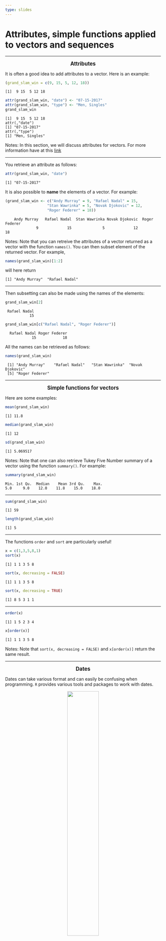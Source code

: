 ```yaml
---
type: slides
---
```


# Attributes, simple functions applied to vectors and sequences

---

 <div align="center">
 <big> <b> Attributes </b> </big>
 </div> 
 

It is often a good idea to add attributes to a vector. Here is an example:

```r
(grand_slam_win = c(9, 15, 5, 12, 18))
```

```out
[1]  9 15  5 12 18
```

```r
attr(grand_slam_win, "date") <- "07-15-2017"
attr(grand_slam_win, "type") <- "Men, Singles"
grand_slam_win
```

```out
[1]  9 15  5 12 18
attr(,"date")
[1] "07-15-2017"
attr(,"type")
[1] "Men, Singles"
```

Notes: In this section, we will discuss attributes for vectors. For more information have at this [link](https://smac-group.github.io/ds/data.html#vectattr)

---

You retrieve an attribute as follows:

```r
attr(grand_slam_win, "date")
```

```out
[1] "07-15-2017"
```

It is also possible to **name** the elements of a vector. For example:
```r
(grand_slam_win <- c("Andy Murray" = 9, "Rafael Nadal" = 15, 
                   "Stan Wawrinka" = 5, "Novak Djokovic" = 12,
                   "Roger Federer" = 18))
```

```out
    Andy Murray   Rafael Nadal  Stan Wawrinka Novak Djokovic  Roger Federer 
              9             15              5             12             18
```

Notes: Note that you can retreive the attributes of a vector returned as a vector with the function <code>names()</code>. You can then subset element of the returned vector. For example,
```r
names(grand_slam_win)[1:2]
```
will here return
```out
[1] "Andy Murray"  "Rafael Nadal"
```

---

Then subsetting can also be made using the names of the elements:

```r
grand_slam_win[2]
```

```out
 Rafael Nadal 
           15
```

```r
grand_slam_win[c("Rafael Nadal", "Roger Federer")]
```

```out
  Rafael Nadal Roger Federer 
            15            18
```

All the names can be retrieved as follows:

```r
names(grand_slam_win)
```

```out
 [1] "Andy Murray"    "Rafael Nadal"   "Stan Wawrinka"  "Novak Djokovic"
 [5] "Roger Federer"

```


---

 <div align="center">
 <big> <b> Simple functions for vectors </b> </big>
 </div> 

Here are some examples:

```r
mean(grand_slam_win)
```

```out
[1] 11.8
```

```r
median(grand_slam_win)
```

```out
[1] 12
```

```r
sd(grand_slam_win)
```

```out
[1] 5.069517
```

Notes: Note that one can also retrieve Tukey Five Number summary of a vector using the function <code>summary()</code>. For example:

```r
summary(grand_slam_win)
```

```out
Min. 1st Qu.  Median    Mean 3rd Qu.    Max. 
5.0     9.0    12.0    11.8    15.0    18.0 
```
---

```r
sum(grand_slam_win)
```

```out
[1] 59
```

```r
length(grand_slam_win)
```

```out
[1] 5
```

---

The functions `order` and `sort` are particularly useful!

```r
x = c(1,3,5,8,1)
sort(x)
```

```out
[1] 1 1 3 5 8
```

```r
sort(x, decreasing = FALSE)
```

```out
[1] 1 1 3 5 8
```
```r
sort(x, decreasing = TRUE)
```
```out
[1] 8 5 3 1 1

```

---

```r
order(x)
```
```out
[1] 1 5 2 3 4
```
```r
x[order(x)]
```
```out
[1] 1 1 3 5 8
```

Notes: Note that `sort(x, decreasing = FALSE)` and `x[order(x)]` return the same result.

---

<div align="center">
<big> <b> Dates </b> </big>
</div> 
 
Dates can take various format and can easily be confusing when programming. `R` provides various tools and packages to work with dates.

<div style="text-align:center"><img src="joke_date.png" alt=" " width="45%">


---

One can transform dates in the ISO 8601 international standard format %Y-%m-%d using the function `as.Date()`. For furter details regarding dates format, one can read the `R` documentation on dates [here](https://www.rdocumentation.org/packages/base/versions/3.6.2/topics/as.Date) and the following R bloggers [blogpost](https://www.r-bloggers.com/date-formats-in-r/).

Here is an example:

```r
mydates = c("05/27/19", "01/15/20")
mydates2 <- as.Date(mydates, format = "%m/%d/%y")
mydates2
```

```out
[1] "2019-05-27" "2020-01-15"
```

---

Furthermore, one can execute basic arithmetic operations on dates:

```r
mydates3 <- as.Date(c("2020-02-12", "2020-01-10",
                      "2019-05-17", "2019-10-22",
                      "2019-03-10","2019-09-16"))
mydates3[1] - mydates3[2]
```

```out
Time difference of 33 days
```

```r
max(mydates3)
```
```out
[1] "2020-02-12"
```
```r
min(mydates3)
```
```out
[1] "2019-03-10"
```

---

```r
mean(mydates3)
```
```out
[1] "2019-09-14"
```

```r
mydates3[1] + 22
```
```out
[1] "2020-03-05"
```

Finally, the package `lubridate` from the `tidyverse` proposes various functions that makes it easier to work with dates. You can find further details about `lubridate` [here](https://lubridate.tidyverse.org/)

---

 <div align="center">
 <big> <b> Making sequences </b> </big>
 </div> 

In `R` we often need to construct sequences. Here are some examples:

```r
1:10
```

```out
[1]  1  2  3  4  5  6  7  8  9 10
```
```r
10:1
```
```out
[1] 10  9  8  7  6  5  4  3  2  1
```
```r
(10:100)/10
```
```out
  [1]  1.0  1.1  1.2  1.3  1.4  1.5  1.6  1.7  1.8  1.9  2.0  2.1  2.2  2.3
 [15]  2.4  2.5  2.6  2.7  2.8  2.9  3.0  3.1  3.2  3.3  3.4  3.5  3.6  3.7
 [29]  3.8  3.9  4.0  4.1  4.2  4.3  4.4  4.5  4.6  4.7  4.8  4.9  5.0  5.1
 [43]  5.2  5.3  5.4  5.5  5.6  5.7  5.8  5.9  6.0  6.1  6.2  6.3  6.4  6.5
 [57]  6.6  6.7  6.8  6.9  7.0  7.1  7.2  7.3  7.4  7.5  7.6  7.7  7.8  7.9
 [71]  8.0  8.1  8.2  8.3  8.4  8.5  8.6  8.7  8.8  8.9  9.0  9.1  9.2  9.3
 [85]  9.4  9.5  9.6  9.7  9.8  9.9 10.0
```

Notes: Sequences are often used when programming iterative procedures. For exmaple, when using `for` loop (see next chapter). For example,
```r
for(i in 1:5){
     print("I realy like this class")
}
```
will return:
```out
[1] "I realy like this class"
[1] "I realy like this class"
[1] "I realy like this class"
[1] "I realy like this class"
[1] "I realy like this class"
```

---

```r
seq(from = 1, to = 10, length.out = 15)
```
```out
  [1]  1.000000  1.642857  2.285714  2.928571  3.571429  4.214286  4.857143
  [8]  5.500000  6.142857  6.785714  7.428571  8.071429  8.714286  9.357143
 [15] 10.000000```


---

A sequence can for example be used to plot a function. For example, here is a code to plot the function \\(f(x) = \sin(x)\\) in the range \\(x \in [-4\pi, \; 4\pi]\\).

```r
x = seq(from = -4*pi, to = 4*pi, length.out = 10^4)
y = sin(x)
plot(x, y, type = "l")
```

<div style="text-align:center"><img src="fig1.png" alt=" " width="75%">

---


## Example: AAPL stock price

```r
(today <- Sys.Date())
```
```out
[1] "2020-02-12"
```


```r
(three_months_ago <- seq(today, length = 2, by = "-3 months")[2])
```
```out
[1] "2019-11-12"
```

---

```r
library(quantmod)
getSymbols("AAPL", from = three_months_ago, to = today)
candleChart(AAPL, theme = 'white', type = 'candles')
```
<div style="text-align:center"><img src="fig2.png" alt=" " width="85%">

---

```r
# Compute returns
AAPL_returns <- na.omit(ClCl(AAPL))
mean(AAPL_returns)
```

```out
[1] 0.003357649
```

```r
median(AAPL_returns)
```

```out
[1] 0.003569526
```

```r
mu <- mean(AAPL_returns)
(k <- mean((AAPL_returns - mu)^4)/(mean((AAPL_returns - mu)^2))^2 - 3)
```

```out
[1] 1.414397
```

---


Let's continue with the AAPL stock price example and make a histogram based on the data. 
```r
x = seq(from = -0.1, to = 0.1, length.out = 10^4)
y = dnorm(x, mean(AAPL_returns), sd(AAPL_returns))
hist(AAPL_returns, probability = TRUE, col = "lightgrey")
lines(x, y, col = 2, lwd = 2)
```

<div style="text-align:center"><img src="fig3.png" alt=" " width="70%">

Notes: Here, we first generate a vector from \\(-0.1\\) to \\(0.1\\) to then calculate the probability density function of a Normal Law \\(\phi(x)\\) given \\(\hat{\mu}\\) and  \\(\hat{\sigma}^2\\) in order to plot the correponding probability density on top of the histogramm of the returns.


---